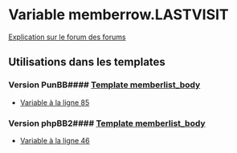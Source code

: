 # Variable memberrow.LASTVISIT
[Explication sur le forum des forums](http://forum.forumactif.com/t294113-listing-des-variables#memberrow.LASTVISIT)
## Utilisations dans les templates
### Version PunBB#### [Template memberlist_body](punbb/memberlist_body.md)
* [Variable à la ligne 85](../punbb/memberlist_body.tpl#L85)
### Version phpBB2#### [Template memberlist_body](subsilver/memberlist_body.md)
* [Variable à la ligne 46](../subsilver/memberlist_body.tpl#L46)